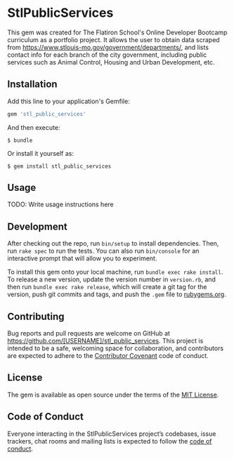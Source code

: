 # StlPublicServices

This gem was created for The Flatiron School's Online Developer Bootcamp curriculum as a portfolio project. It allows the user to obtain data scraped from https://www.stlouis-mo.gov/government/departments/, and lists contact info for each branch of the city government, including public services such as Animal Control, Housing and Urban Development, etc. 

## Installation

Add this line to your application's Gemfile:

```ruby
gem 'stl_public_services'
```

And then execute:

    $ bundle

Or install it yourself as:

    $ gem install stl_public_services

## Usage

TODO: Write usage instructions here

## Development

After checking out the repo, run `bin/setup` to install dependencies. Then, run `rake spec` to run the tests. You can also run `bin/console` for an interactive prompt that will allow you to experiment.

To install this gem onto your local machine, run `bundle exec rake install`. To release a new version, update the version number in `version.rb`, and then run `bundle exec rake release`, which will create a git tag for the version, push git commits and tags, and push the `.gem` file to [rubygems.org](https://rubygems.org).

## Contributing

Bug reports and pull requests are welcome on GitHub at https://github.com/[USERNAME]/stl_public_services. This project is intended to be a safe, welcoming space for collaboration, and contributors are expected to adhere to the [Contributor Covenant](http://contributor-covenant.org) code of conduct.

## License

The gem is available as open source under the terms of the [MIT License](https://opensource.org/licenses/MIT).

## Code of Conduct

Everyone interacting in the StlPublicServices project’s codebases, issue trackers, chat rooms and mailing lists is expected to follow the [code of conduct](https://github.com/[USERNAME]/stl_public_services/blob/master/CODE_OF_CONDUCT.md).
